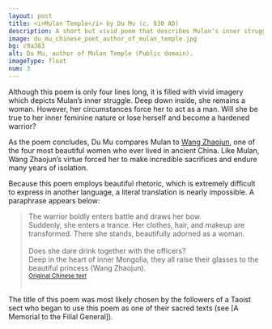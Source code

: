```yaml
---
layout: post
title: <i>Mulan Temple</i> by Du Mu (c. 830 AD)
description: A short but vivid poem that describes Mulan’s inner struggle. Will she be true to her inner feminine nature or lose herself and become a hardened warrior?
image: du_mu_chinese_poet_author_of_mulan_temple.jpg
bg: c9a383
alt: Du Mu, author of Mulan Temple (Public domain).
imageType: float
num: 3
---
```


Although this poem is only four lines long, it is filled with vivid imagery which depicts Mulan&rsquo;s inner struggle. Deep down inside, she remains a woman. However, her circumstances force her to act as a man. Will she be true to her inner feminine nature or lose herself and become a hardened warrior?

As the poem concludes, Du Mu compares Mulan to [Wang Zhaojun](https://www.theepochtimes.com/wang-zhaojun-beauty-of-peace_1069045.html), one of the four most beautiful women who ever lived in ancient China. Like Mulan, Wang Zhaojun&rsquo;s virtue forced her to make incredible sacrifices and endure many years of isolation.

Because this poem employs beautiful rhetoric, which is extremely difficult to express in another language, a literal translation is nearly impossible. A paraphrase appears below:

<blockquote style="text-align: left;">
The warrior boldly enters battle and draws her bow.<br />
<div class="indent">
Suddenly, she enters a trance. Her clothes, hair, and makeup are transformed. There she stands, beautifully adorned as a woman.</div>
<br />
Does she dare drink together with the officers?<br />
<div class="indent">
Deep in the heart of inner Mongolia, they all raise their glasses to the beautiful princess (Wang Zhaojun).</div>
<small><a href="https://fanti.dugushici.com/ancient_proses/27451">Original Chinese text</a></small><br /><br />
</blockquote>

The title of this poem was most likely chosen by the followers of a Taoist sect who began to use this poem as one of their sacred texts (see [A Memorial to the Filial General]). 
